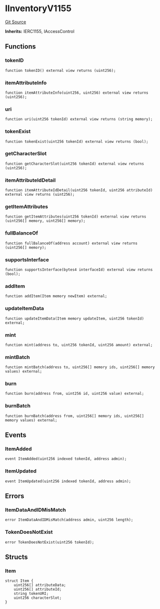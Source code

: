 # IInventoryV1155
[Git Source](https://github.com//Team3dVidyaGames/InventoryContractV3_erc1155/blob/26c5f16de2d551ed5bfcade59d4625fc493725cf/src/contracts/interfaces/IInventoryV1155.sol)

**Inherits:**
IERC1155, IAccessControl


## Functions
### tokenID


```solidity
function tokenID() external view returns (uint256);
```

### itemAttributeInfo


```solidity
function itemAttributeInfo(uint256, uint256) external view returns (uint256);
```

### uri


```solidity
function uri(uint256 tokenId) external view returns (string memory);
```

### tokenExist


```solidity
function tokenExist(uint256 tokenId) external view returns (bool);
```

### getCharacterSlot


```solidity
function getCharacterSlot(uint256 tokenId) external view returns (uint256);
```

### itemAttributeIdDetail


```solidity
function itemAttributeIdDetail(uint256 tokenId, uint256 attributeId) external view returns (uint256);
```

### getItemAttributes


```solidity
function getItemAttributes(uint256 tokenId) external view returns (uint256[] memory, uint256[] memory);
```

### fullBalanceOf


```solidity
function fullBalanceOf(address account) external view returns (uint256[] memory);
```

### supportsInterface


```solidity
function supportsInterface(bytes4 interfaceId) external view returns (bool);
```

### addItem


```solidity
function addItem(Item memory newItem) external;
```

### updateItemData


```solidity
function updateItemData(Item memory updateItem, uint256 tokenId) external;
```

### mint


```solidity
function mint(address to, uint256 tokenId, uint256 amount) external;
```

### mintBatch


```solidity
function mintBatch(address to, uint256[] memory ids, uint256[] memory values) external;
```

### burn


```solidity
function burn(address from, uint256 id, uint256 value) external;
```

### burnBatch


```solidity
function burnBatch(address from, uint256[] memory ids, uint256[] memory values) external;
```

## Events
### ItemAdded

```solidity
event ItemAdded(uint256 indexed tokenId, address admin);
```

### ItemUpdated

```solidity
event ItemUpdated(uint256 indexed tokenId, address admin);
```

## Errors
### ItemDataAndIDMisMatch

```solidity
error ItemDataAndIDMisMatch(address admin, uint256 length);
```

### TokenDoesNotExist

```solidity
error TokenDoesNotExist(uint256 tokenId);
```

## Structs
### Item

```solidity
struct Item {
    uint256[] attributeData;
    uint256[] attributeId;
    string tokenURI;
    uint256 characterSlot;
}
```

